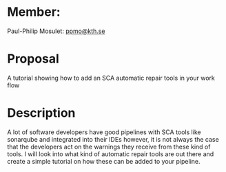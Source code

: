 # Member: 
Paul-Philip Mosulet: ppmo@kth.se

# Proposal
A tutorial showing how to add an SCA automatic repair tools in your work flow

# Description
A lot of software developers have good pipelines with SCA tools like sonarqube and integrated into their IDEs however, it is not always the case that the developers act on the warnings they receive from these kind of tools. I will look into what kind of automatic repair tools are out there and create a simple tutorial on how these can be added to your pipeline.